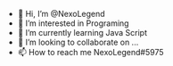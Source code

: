 - 👋 Hi, I’m @NexoLegend
- 👀 I’m interested in Programing
- 🌱 I’m currently learning Java Script
- 💞️ I’m looking to collaborate on ...
- 📫 How to reach me NexoLegend#5975

<!---
NexoLegend/NexoLegend is a ✨ special ✨ repository because its `README.md` (this file) appears on your GitHub profile.
You can click the Preview link to take a look at your changes.
--->
